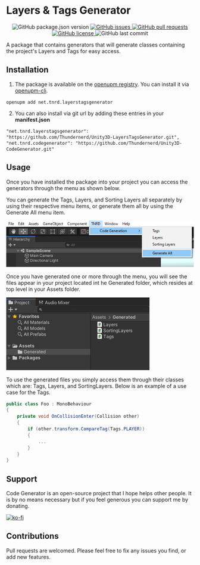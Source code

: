 # Layers & Tags Generator

<p align="center">
	<img alt="GitHub package.json version" src ="https://img.shields.io/github/package-json/v/Thundernerd/Unity3D-LayersTagsGenerator" />
	<a href="https://github.com/Thundernerd/Unity3D-LayersTagsGenerator/issues">
		<img alt="GitHub issues" src ="https://img.shields.io/github/issues/Thundernerd/Unity3D-LayersTagsGenerator" />
	</a>
	<a href="https://github.com/Thundernerd/Unity3D-LayersTagsGenerator/pulls">
		<img alt="GitHub pull requests" src ="https://img.shields.io/github/issues-pr/Thundernerd/Unity3D-LayersTagsGenerator" />
	</a>
	<a href="https://github.com/Thundernerd/Unity3D-LayersTagsGenerator/blob/master/LICENSE.md">
		<img alt="GitHub license" src ="https://img.shields.io/github/license/Thundernerd/Unity3D-LayersTagsGenerator" />
	</a>
	<img alt="GitHub last commit" src ="https://img.shields.io/github/last-commit/Thundernerd/Unity3D-LayersTagsGenerator" />
</p>

A package that contains generators that will generate classes containing the project's Layers and Tags for easy access.

## Installation
1. The package is available on the [openupm registry](https://openupm.com). You can install it via [openupm-cli](https://github.com/openupm/openupm-cli).
```
openupm add net.tnrd.layerstagsgenerator
```
2. You can also install via git url by adding these entries in your **manifest.json**
```
"net.tnrd.layerstagsgenerator": "https://github.com/Thundernerd/Unity3D-LayersTagsGenerator.git",
"net.tnrd.codegenerator": "https://github.com/Thundernerd/Unity3D-CodeGenerator.git"
```

## Usage

Once you have installed the package into your project you can access the generators through the menu as shown below.

You can generate the Tags, Layers, and Sorting Layers all separately by using their respective menu items, or generate them all by using the Generate All menu item.


![alt](./~Documentation/menu_items.png)


Once you have generated one or more through the menu, you will see the files appear in your project located int he Generated folder, which resides at top level in your Assets folder.

![alt](./~Documentation/generated_files.png)

To use the generated files you simply access them through their classes which are: Tags, Layers, and SortingLayers.
Below is an example of a use case for the Tags. 

```c#
public class Foo : MonoBehaviour
{
    private void OnCollisionEnter(Collision other)
    {
        if (other.transform.CompareTag(Tags.PLAYER))
        {
            ...
        }
    }
}
```

## Support
Code Generator is an open-source project that I hope helps other people. It is by no means necessary but if you feel generous you can support me by donating.

[![ko-fi](https://www.ko-fi.com/img/githubbutton_sm.svg)](https://ko-fi.com/J3J11GEYY)

## Contributions
Pull requests are welcomed. Please feel free to fix any issues you find, or add new features.

